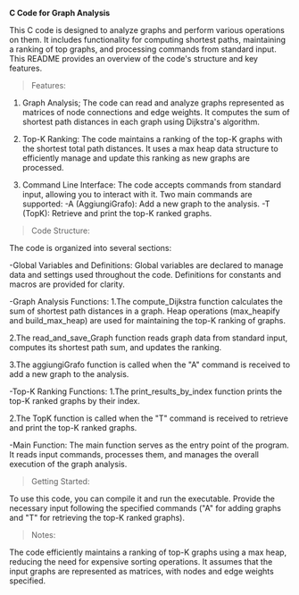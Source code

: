 **C Code for Graph Analysis**

This C code is designed to analyze graphs and perform various operations on them. It includes functionality for computing shortest paths, maintaining a ranking of top graphs, and processing commands from standard input. This README provides an overview of the code's structure and key features.

>Features:
1. Graph Analysis;
The code can read and analyze graphs represented as matrices of node connections and edge weights. It computes the sum of shortest path distances in each graph using Dijkstra's algorithm.

2. Top-K Ranking:
The code maintains a ranking of the top-K graphs with the shortest total path distances. It uses a max heap data structure to efficiently manage and update this ranking as new graphs are processed.

3. Command Line Interface:
The code accepts commands from standard input, allowing you to interact with it. Two main commands are supported:
-A (AggiungiGrafo): Add a new graph to the analysis.
-T (TopK): Retrieve and print the top-K ranked graphs.


>Code Structure:

The code is organized into several sections:

-Global Variables and Definitions:
Global variables are declared to manage data and settings used throughout the code.
Definitions for constants and macros are provided for clarity.

-Graph Analysis Functions:
1.The compute_Dijkstra function calculates the sum of shortest path distances in a graph.
Heap operations (max_heapify and build_max_heap) are used for maintaining the top-K ranking of graphs.

2.The read_and_save_Graph function reads graph data from standard input, computes its shortest path sum, and updates the ranking.

3.The aggiungiGrafo function is called when the "A" command is received to add a new graph to the analysis.

-Top-K Ranking Functions:
1.The print_results_by_index function prints the top-K ranked graphs by their index.

2.The TopK function is called when the "T" command is received to retrieve and print the top-K ranked graphs.

-Main Function:
The main function serves as the entry point of the program.
It reads input commands, processes them, and manages the overall execution of the graph analysis.

>Getting Started:

To use this code, you can compile it and run the executable. Provide the necessary input following the specified commands ("A" for adding graphs and "T" for retrieving the top-K ranked graphs).

>Notes:

The code efficiently maintains a ranking of top-K graphs using a max heap, reducing the need for expensive sorting operations.
It assumes that the input graphs are represented as matrices, with nodes and edge weights specified.

